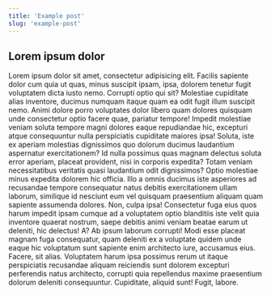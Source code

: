```yaml
---
title: 'Example post'
slug: 'example-post'
---
```


## Lorem ipsum dolor

Lorem ipsum dolor sit amet, consectetur adipisicing elit. Facilis sapiente dolor cum quia ut quas, minus suscipit ipsam, ipsa, dolorem tenetur fugit voluptatem dicta iusto nemo. Corrupti optio qui sit?
Molestiae cupiditate alias inventore, ducimus numquam itaque quam ea odit fugit illum suscipit nemo. Animi dolore porro voluptates dolor libero quam dolores quisquam unde consectetur optio facere quae, pariatur tempore!
Impedit molestiae veniam soluta tempore magni dolores eaque repudiandae hic, excepturi atque consequuntur nulla perspiciatis cupiditate maiores ipsa! Soluta, iste ex aperiam molestias dignissimos quo dolorum ducimus laudantium aspernatur exercitationem?
Id nulla possimus quas magnam delectus soluta error aperiam, placeat provident, nisi in corporis expedita? Totam veniam necessitatibus veritatis quasi laudantium odit dignissimos? Optio molestiae minus expedita dolorem hic officia.
Illo a omnis ducimus iste asperiores ad recusandae tempore consequatur natus debitis exercitationem ullam laborum, similique id nesciunt eum vel quisquam praesentium aliquam quam sapiente assumenda dolores. Non, culpa ipsa!
Consectetur fuga eius quos harum impedit ipsam cumque ad a voluptatem optio blanditiis iste velit quia inventore quaerat nostrum, saepe debitis animi veniam beatae earum ut deleniti, hic delectus! A?
Ab ipsum laborum corrupti! Modi esse placeat magnam fuga consequatur, quam deleniti ex a voluptate quidem unde eaque hic voluptatum sunt sapiente enim architecto iure, accusamus eius. Facere, sit alias.
Voluptatem harum ipsa possimus rerum ut itaque perspiciatis recusandae aliquam reiciendis sunt dolorem excepturi perferendis natus architecto, corrupti quia repellendus maxime praesentium dolorum deleniti consequuntur. Cupiditate, aliquid sunt! Fugit, labore.
